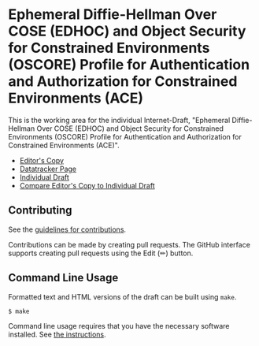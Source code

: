 # Ephemeral Diffie-Hellman Over COSE (EDHOC) and Object Security for Constrained Environments (OSCORE) Profile for Authentication and Authorization for Constrained Environments (ACE)

This is the working area for the individual Internet-Draft, "Ephemeral Diffie-Hellman Over COSE (EDHOC) and Object Security for Constrained Environments (OSCORE) Profile for Authentication and Authorization for Constrained Environments (ACE)".

* [Editor's Copy](https://EricssonResearch.github.io/ace-edhoc-oscore-profile/#go.draft-selander-ace-edhoc-oscore-profile.html)
* [Datatracker Page](https://datatracker.ietf.org/doc/draft-selander-ace-edhoc-oscore-profile)
* [Individual Draft](https://datatracker.ietf.org/doc/html/draft-selander-ace-edhoc-oscore-profile)
* [Compare Editor's Copy to Individual Draft](https://EricssonResearch.github.io/ace-edhoc-oscore-profile/#go.draft-selander-ace-edhoc-oscore.profile.diff)


## Contributing

See the
[guidelines for contributions](https://github.com/EricssonResearch/ace-edhoc-oscore-profile/blob/main/CONTRIBUTING.md).

Contributions can be made by creating pull requests.
The GitHub interface supports creating pull requests using the Edit (✏) button.


## Command Line Usage

Formatted text and HTML versions of the draft can be built using `make`.

```sh
$ make
```

Command line usage requires that you have the necessary software installed.  See
[the instructions](https://github.com/martinthomson/i-d-template/blob/main/doc/SETUP.md).

